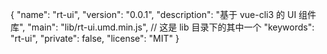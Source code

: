 {
"name": "rt-ui",
"version": "0.0.1",
"description": "基于 vue-cli3 的 UI 组件库",
"main": "lib/rt-ui.umd.min.js", // 这是 lib 目录下的其中一个
"keywords": "rt-ui",
"private": false,
"license": "MIT"
}

